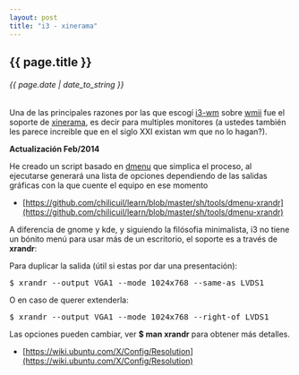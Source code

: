 ```yaml
---
layout: post
title: "i3 - xinerama"
---
```


## {{ page.title }}
###### {{ page.date | date_to_string }}

Una de las principales razones por las que escogí [i3-wm](http://i3-wm.org) sobre [wmii](http://wmii.suckless.org/) fue el soporte de [xinerama](http://en.wikipedia.org/wiki/Xinerama), es decir para multiples monitores (a ustedes también les parece increible que en el siglo XXI existan wm que no lo hagan?).

**Actualización Feb/2014**

He creado un script basado en [dmenu](http://tools.suckless.org/dmenu/) que simplica el proceso, al ejecutarse generará una lista de opciones dependiendo de las salidas gráficas con la que cuente el equipo en ese momento

- [https://github.com/chilicuil/learn/blob/master/sh/tools/dmenu-xrandr](https://github.com/chilicuil/learn/blob/master/sh/tools/dmenu-xrandr)

A diferencia de gnome y kde, y siguiendo la filósofia minimalista, i3 no tiene un bónito menú para usar más de un escritorio, el soporte es a través de **xrandr**:

Para duplicar la salida (útil si estas por dar una presentación):

<pre class="sh_sh">
$ xrandr --output VGA1 --mode 1024x768 --same-as LVDS1
</pre>

O en caso de querer extenderla:

<pre class="sh_sh">
$ xrandr --output VGA1 --mode 1024x768 --right-of LVDS1
</pre>

Las opciones pueden cambiar, ver **$ man xrandr** para obtener más detalles.

- [https://wiki.ubuntu.com/X/Config/Resolution](https://wiki.ubuntu.com/X/Config/Resolution)
